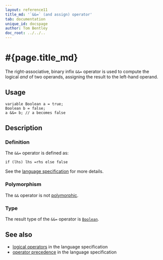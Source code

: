 ```yaml
---
layout: reference11
title_md: '`&&=` (and assign) operator'
tab: documentation
unique_id: docspage
author: Tom Bentley
doc_root: ../../..
---
```


# #{page.title_md}

The right-associative, binary infix `&&=` operator is used to compute the 
logical *and* of two operands, assigning the result to the left-hand operand. 

## Usage 

<!-- cat: void m() { -->
<!-- try: -->
    variable Boolean a = true;
    Boolean b = false;
    a &&= b; // a becomes false
<!-- cat: } -->

## Description

### Definition

The `&&=` operator is defined as:

<!-- check:none -->
<!-- try: -->
    if (lhs) lhs =rhs else false

See the [language specification](#{site.urls.spec_current}#logical) for 
more details.

### Polymorphism

The `&&` operator is not [polymorphic](#{page.doc_root}/reference/operator/operator-polymorphism).

### Type

The result type of the `&&=` operator is [`Boolean`](#{site.urls.apidoc_current}/Boolean.type.html).

## See also

* [logical operators](#{site.urls.spec_current}#logical) in the 
  language specification
* [operator precedence](#{site.urls.spec_current}#operatorprecedence) in the 
  language specification

